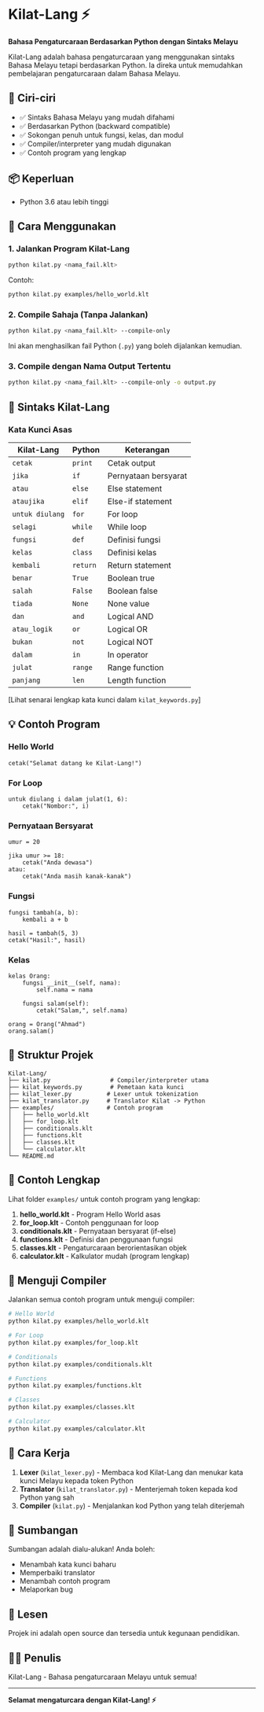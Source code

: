 # Kilat-Lang ⚡

**Bahasa Pengaturcaraan Berdasarkan Python dengan Sintaks Melayu**

Kilat-Lang adalah bahasa pengaturcaraan yang menggunakan sintaks Bahasa Melayu tetapi berdasarkan Python. Ia direka untuk memudahkan pembelajaran pengaturcaraan dalam Bahasa Melayu.

## 🌟 Ciri-ciri

- ✅ Sintaks Bahasa Melayu yang mudah difahami
- ✅ Berdasarkan Python (backward compatible)
- ✅ Sokongan penuh untuk fungsi, kelas, dan modul
- ✅ Compiler/interpreter yang mudah digunakan
- ✅ Contoh program yang lengkap

## 📦 Keperluan

- Python 3.6 atau lebih tinggi

## 🚀 Cara Menggunakan

### 1. Jalankan Program Kilat-Lang

```bash
python kilat.py <nama_fail.klt>
```

Contoh:
```bash
python kilat.py examples/hello_world.klt
```

### 2. Compile Sahaja (Tanpa Jalankan)

```bash
python kilat.py <nama_fail.klt> --compile-only
```

Ini akan menghasilkan fail Python (`.py`) yang boleh dijalankan kemudian.

### 3. Compile dengan Nama Output Tertentu

```bash
python kilat.py <nama_fail.klt> --compile-only -o output.py
```

## 📖 Sintaks Kilat-Lang

### Kata Kunci Asas

| Kilat-Lang | Python | Keterangan |
|------------|--------|------------|
| `cetak` | `print` | Cetak output |
| `jika` | `if` | Pernyataan bersyarat |
| `atau` | `else` | Else statement |
| `ataujika` | `elif` | Else-if statement |
| `untuk diulang` | `for` | For loop |
| `selagi` | `while` | While loop |
| `fungsi` | `def` | Definisi fungsi |
| `kelas` | `class` | Definisi kelas |
| `kembali` | `return` | Return statement |
| `benar` | `True` | Boolean true |
| `salah` | `False` | Boolean false |
| `tiada` | `None` | None value |
| `dan` | `and` | Logical AND |
| `atau_logik` | `or` | Logical OR |
| `bukan` | `not` | Logical NOT |
| `dalam` | `in` | In operator |
| `julat` | `range` | Range function |
| `panjang` | `len` | Length function |

[Lihat senarai lengkap kata kunci dalam `kilat_keywords.py`]

## 💡 Contoh Program

### Hello World

```kilat
cetak("Selamat datang ke Kilat-Lang!")
```

### For Loop

```kilat
untuk diulang i dalam julat(1, 6):
    cetak("Nombor:", i)
```

### Pernyataan Bersyarat

```kilat
umur = 20

jika umur >= 18:
    cetak("Anda dewasa")
atau:
    cetak("Anda masih kanak-kanak")
```

### Fungsi

```kilat
fungsi tambah(a, b):
    kembali a + b

hasil = tambah(5, 3)
cetak("Hasil:", hasil)
```

### Kelas

```kilat
kelas Orang:
    fungsi __init__(self, nama):
        self.nama = nama
    
    fungsi salam(self):
        cetak("Salam,", self.nama)

orang = Orang("Ahmad")
orang.salam()
```

## 📂 Struktur Projek

```
Kilat-Lang/
├── kilat.py                 # Compiler/interpreter utama
├── kilat_keywords.py        # Pemetaan kata kunci
├── kilat_lexer.py          # Lexer untuk tokenization
├── kilat_translator.py     # Translator Kilat -> Python
├── examples/               # Contoh program
│   ├── hello_world.klt
│   ├── for_loop.klt
│   ├── conditionals.klt
│   ├── functions.klt
│   ├── classes.klt
│   └── calculator.klt
└── README.md
```

## 🎯 Contoh Lengkap

Lihat folder `examples/` untuk contoh program yang lengkap:

1. **hello_world.klt** - Program Hello World asas
2. **for_loop.klt** - Contoh penggunaan for loop
3. **conditionals.klt** - Pernyataan bersyarat (if-else)
4. **functions.klt** - Definisi dan penggunaan fungsi
5. **classes.klt** - Pengaturcaraan berorientasikan objek
6. **calculator.klt** - Kalkulator mudah (program lengkap)

## 🧪 Menguji Compiler

Jalankan semua contoh program untuk menguji compiler:

```bash
# Hello World
python kilat.py examples/hello_world.klt

# For Loop
python kilat.py examples/for_loop.klt

# Conditionals
python kilat.py examples/conditionals.klt

# Functions
python kilat.py examples/functions.klt

# Classes
python kilat.py examples/classes.klt

# Calculator
python kilat.py examples/calculator.klt
```

## 🔧 Cara Kerja

1. **Lexer** (`kilat_lexer.py`) - Membaca kod Kilat-Lang dan menukar kata kunci Melayu kepada token Python
2. **Translator** (`kilat_translator.py`) - Menterjemah token kepada kod Python yang sah
3. **Compiler** (`kilat.py`) - Menjalankan kod Python yang telah diterjemah

## 🤝 Sumbangan

Sumbangan adalah dialu-alukan! Anda boleh:
- Menambah kata kunci baharu
- Memperbaiki translator
- Menambah contoh program
- Melaporkan bug

## 📝 Lesen

Projek ini adalah open source dan tersedia untuk kegunaan pendidikan.

## 👨‍💻 Penulis

Kilat-Lang - Bahasa pengaturcaraan Melayu untuk semua!

---

**Selamat mengaturcara dengan Kilat-Lang! ⚡**
